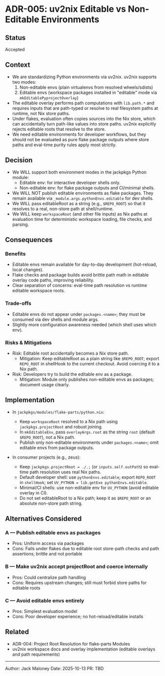 # ADR-005: uv2nix Editable vs Non-Editable Environments

## Status

Accepted

## Context

- We are standardizing Python environments via uv2nix. uv2nix supports two modes:
  1) Non-editable envs (plain virtualenvs from resolved wheels/sdists)
  2) Editable envs (workspace packages installed in "editable" mode via `mkEditablePyprojectOverlay`)
- The editable overlay performs path computations with `lib.path.*` and requires inputs that are path-typed or resolve to real filesystem paths at runtime, not Nix store paths.
- Under flakes, evaluation often copies sources into the Nix store, which can accidentally turn path-like values into store paths. uv2nix explicitly rejects editable roots that resolve to the store.
- We need editable environments for developer workflows, but they should not be evaluated as pure flake package outputs where store paths and eval-time purity rules apply most strictly.

## Decision

- We WILL support both environment modes in the jackpkgs Python module:
  - Editable env: for interactive developer shells only.
  - Non-editable env: for flake package outputs and CI/minimal shells.
- We WILL NOT publish editable environments as flake packages. They remain available via `_module.args.pythonEnvs.editable` for dev shells.
- We WILL pass editableRoot as a string (e.g., `$REPO_ROOT`) so that it resolves to a real, non-store path at shell/runtime.
- We WILL keep `workspaceRoot` (and other file inputs) as Nix paths at evaluation time for deterministic workspace loading, file checks, and parsing.

## Consequences

### Benefits
- Editable envs remain available for day-to-day development (hot-reload, local changes).
- Flake checks and package builds avoid brittle path math in editable overlay code paths, improving reliability.
- Clear separation of concerns: eval-time path resolution vs runtime editable workspace roots.

### Trade-offs
- Editable envs do not appear under `packages.<name>`; they must be consumed via dev shells and module args.
- Slightly more configuration awareness needed (which shell uses which env).

### Risks & Mitigations
- Risk: Editable root accidentally becomes a Nix store path.
  - Mitigation: Keep editableRoot as a plain string like `$REPO_ROOT`; export `REPO_ROOT` in shellHook to the current checkout. Avoid coercing it to a Nix path.
- Risk: Developers try to build the editable env as a package.
  - Mitigation: Module only publishes non-editable envs as packages; document usage clearly.

## Implementation

- In `jackpkgs/modules/flake-parts/python.nix`:
  - Keep `workspaceRoot` resolved to a Nix path using `jackpkgs.projectRoot` and robust joining.
  - In `mkEditableEnv`, pass `overlayArgs.root` as the string `root` (default `$REPO_ROOT`), not a Nix path.
  - Publish only non-editable environments under `packages.<name>`; omit editable envs from package outputs.

- In consumer projects (e.g., zeus):
  - Keep `jackpkgs.projectRoot = ./.;` (or `inputs.self.outPath`) so eval-time path resolution uses real Nix paths.
  - Default developer shell: use `pythonEnvs.editable`; export `REPO_ROOT` in `shellHook`; set `UV_PYTHON = lib.getExe pythonEnvs.editable`.
  - Minimal/CI shells: use non-editable env for `UV_PYTHON` (avoid editable overlay in CI).
  - Do not set editableRoot to a Nix path; keep it as `$REPO_ROOT` or an absolute non-store path string.

## Alternatives Considered

### A — Publish editable envs as packages
- Pros: Uniform access via packages
- Cons: Fails under flakes due to editable root store-path checks and path assertions; brittle and not portable

### B — Make uv2nix accept projectRoot and coerce internally
- Pros: Could centralize path handling
- Cons: Requires upstream changes; still must forbid store paths for editable roots

### C — Avoid editable envs entirely
- Pros: Simplest evaluation model
- Cons: Poor developer experience; no hot-reload/editable installs

## Related

- ADR-004: Project Root Resolution for flake-parts Modules
- uv2nix workspace docs and overlay implementation (editable overlays and path requirements)

---

Author: Jack Maloney
Date: 2025-10-13
PR: TBD
